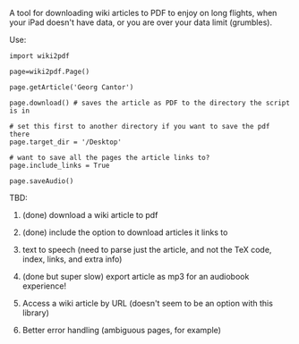 A tool for downloading wiki articles to PDF to enjoy on long flights, when your iPad doesn't have data, or you are over your data limit (grumbles).

Use:

	import wiki2pdf

	page=wiki2pdf.Page()
	
	page.getArticle('Georg Cantor')

	page.download()	# saves the article as PDF to the directory the script is in

	# set this first to another directory if you want to save the pdf there
	page.target_dir = '/Desktop'

	# want to save all the pages the article links to?
	page.include_links = True

	page.saveAudio()
	
		
	
TBD:

1. (done) download a wiki article to pdf

2. (done) include the option to download articles it links to

3. text to speech (need to parse just the article, and not the TeX code, index, links, and extra info)

4. (done but super slow) export article as mp3 for an audiobook experience!

5. Access a wiki article by URL (doesn't seem to be an option with this library)

6. Better error handling (ambiguous pages, for example) 
